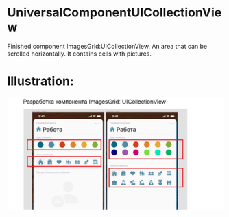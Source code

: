 # UniversalComponentUICollectionView
Finished сomponent ImagesGrid:UICollectionView. An area that can be scrolled horizontally. It contains cells with pictures.

# Illustration:
<img src="https://github.com/asapnastya/UniversalComponentUICollectionView/blob/main/illustration.jpeg" width="550">
